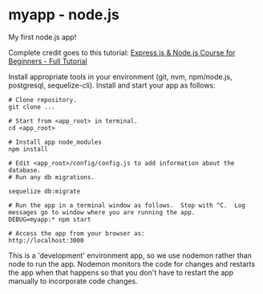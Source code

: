# myapp - node.js

My first node.js app!  

Complete credit goes to this tutorial: [Express.js & Node.js Course for Beginners - Full Tutorial](https://www.youtube.com/watch?v=G8uL0lFFoN0)

Install appropriate tools in your environment (git, nvm, npm/node.js, postgresql, sequelize-cli).  Install and start your app as follows:
  
    # Clone repository.
    git clone ...
    
    # Start from <app_root> in terminal.
    cd <app_root>
    
    # Install app node_modules
    npm install
    
    # Edit <app_root>/config/config.js to add information about the database.  
    # Run any db migrations.
    
    sequelize db:migrate
        
    # Run the app in a terminal window as follows.  Stop with ^C.  Log messages go to window where you are running the app.
    DEBUG=myapp:* npm start
    
    # Access the app from your browser as:
    http://localhost:3000

This is a 'development' environment app, so we use nodemon rather than node to run the app.  Nodemon monitors the code for changes and restarts the app when that happens so that you don't have to restart the app manually to incorporate code changes.

